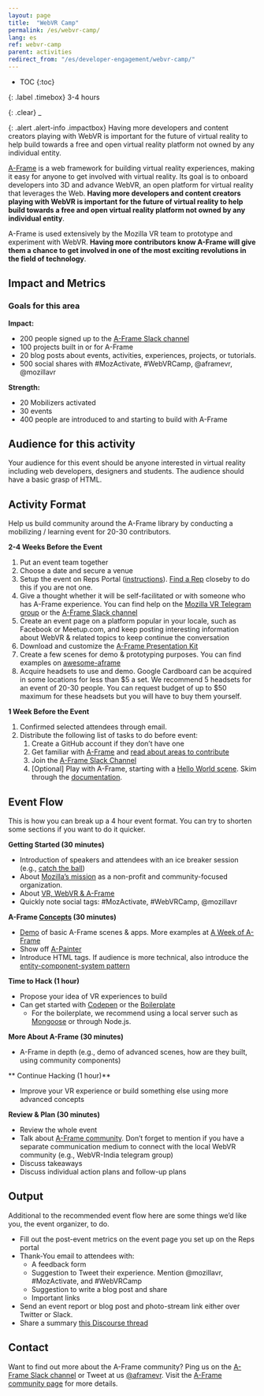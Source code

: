 ```yaml
---
layout: page
title:  "WebVR Camp"
permalink: /es/webvr-camp/
lang: es
ref: webvr-camp
parent: activities
redirect_from: "/es/developer-engagement/webvr-camp/"
---
```


* TOC
{:toc}

{: .label .timebox}
<span class="glyphicon glyphicon-time" aria-hidden="true"></span> 3-4 hours

{: .clear}
_

{: .alert .alert-info .impactbox}
<span class="glyphicon glyphicon-ok-circle" aria-hidden="true"></span>
Having more developers and content creators playing with WebVR is important for the future of virtual reality to help build towards a free and open virtual reality platform not owned by any individual entity.

[A-Frame](https://aframe.io/) is a web framework for building virtual reality experiences, making it easy for anyone to get involved with virtual reality. Its goal is to onboard developers into 3D and advance WebVR, an open platform for virtual reality that leverages the Web. __Having more developers and content creators playing with WebVR is important for the future of virtual reality to help build towards a free and open virtual reality platform not owned by any individual entity__.

A-Frame is used extensively by the Mozilla VR team to prototype and experiment with WebVR. __Having more contributors know A-Frame will give them a chance to get involved in one of the most exciting revolutions in the field of technology__.

## Impact and Metrics

### Goals for this area

__Impact:__

* 200 people signed up to the [A-Frame Slack channel](https://aframe.io/community/#a-frame)
* 100 projects built in or for A-Frame
* 20 blog posts about events, activities, experiences, projects, or tutorials.
* 500 social shares with #MozActivate, #WebVRCamp, @aframevr, @mozillavr

__Strength:__

* 20 Mobilizers activated
* 30 events
* 400 people are introduced to and starting to build with A-Frame

## Audience for this activity

Your audience for this event should be anyone interested in virtual reality including web developers, designers and students. The audience should have a basic grasp of HTML.

## Activity Format

Help us build community around the A-Frame library by conducting a mobilizing / learning event for 20-30 contributors.

**2-4 Weeks Before the Event**

1. Put an event team together
2. Choose a date and secure a venue
3. Setup the event on Reps Portal ([instructions](https://wiki.mozilla.org/ReMo/SOPs/Event_hosting)). [Find a Rep](https://reps.mozilla.org/people/) closeby to do this if you are not one.
4. Give a thought whether it will be self-facilitated or with someone who has A-Frame experience. You can find help on the [Mozilla VR Telegram group](https://telegram.me/MozillaVR) or the [A-Frame Slack channel](https://aframevr-slack.herokuapp.com/)
5. Create an event page on a platform popular in your locale, such as Facebook or Meetup.com, and keep posting interesting information about WebVR & related topics to keep continue the conversation
6. Download and customize the [A-Frame Presentation Kit](https://github.com/aframevr/aframe-presentation-kit)
7. Create a few scenes for demo & prototyping purposes. You can find examples on [awesome-aframe](https://github.com/aframevr/awesome-aframe)
8. Acquire headsets to use and demo. Google Cardboard can be acquired in some locations for less than $5 a set. We recommend 5 headsets for an event of 20-30 people. You can request budget of up to $50 maximum for these headsets but you will have to buy them yourself.

**1 Week Before the Event**

1. Confirmed selected attendees through email.
2. Distribute the following list of tasks to do before event:
    1. Create a GitHub account if they don’t have one
    2. Get familiar with [A-Frame](https://aframe.io/) and [read about areas to contribute](https://github.com/aframevr/aframe/blob/master/CONTRIBUTING.md)
    3. Join the [A-Frame Slack Channel](https://aframevr-slack.herokuapp.com/)
    4. [Optional] Play with A-Frame, starting with a [Hello World scene](https://codepen.io/mozvr/pen/BjygdO). Skim through the [documentation](https://aframe.io/docs/0.3.0/introduction/getting-started.html).

## Event Flow

This is how you can break up a 4 hour event format. You can try to shorten some sections if you want to do it quicker.

**Getting Started (30 minutes)**

* Introduction of speakers and attendees with an ice breaker session (e.g., [catch the ball](http://businessmajors.about.com/od/icebreakers/a/Icebreaker8.htm))
* About [Mozilla’s mission](https://www.mozilla.org/mission/) as a non-profit and community-focused organization.
* About [VR, WebVR & A-Frame](https://gurumukhi.wordpress.com/2016/09/21/a-frame-for-vr-development-on-web/)
* Quickly note social tags: #MozActivate, #WebVRCamp, @mozillavr

**A-Frame [Concepts](https://aframe.io/docs/0.3.0/introduction/) (30 minutes)**

* [Demo](http://aframe.io/examples) of basic A-Frame scenes & apps. More examples at [A Week of A-Frame](https://aframe.io/blog/)
* Show off [A-Painter](https://blog.mozvr.com/a-painter/)
* Introduce HTML tags. If audience is more technical, also introduce the [entity-component-system pattern](https://aframe.io/docs/0.3.0/introduction/#entity-component-system)

**Time to Hack (1 hour)**

* Propose your idea of VR experiences to build
* Can get started with [Codepen](http://codepen.io/mozvr/pen/BjygdO) or the [Boilerplate](https://github.com/aframevr/aframe-boilerplate)
    * For the boilerplate, we recommend using a local server such as [Mongoose](https://www.cesanta.com/products/binary) or through Node.js.

**More About A-Frame (30 minutes)**

* A-Frame in depth (e.g., demo of advanced scenes, how are they built, using community components)

** Continue Hacking (1 hour)**

* Improve your VR experience or build something else using more advanced concepts

**Review & Plan (30 minutes)**

* Review the whole event
* Talk about [A-Frame community](http://aframe.io/community/). Don’t forget to mention if you have a separate communication medium to connect with the local WebVR community (e.g., WebVR-India telegram group)
* Discuss takeaways
* Discuss individual action plans and follow-up plans

## Output

Additional to the recommended event flow here are some things we’d like you, the event organizer, to do.

* Fill out the post-event metrics on the event page you set up on the Reps portal
* Thank-You email to attendees with:
    * A feedback form
    * Suggestion to Tweet their experience. Mention @mozillavr, #MozActivate, and #WebVRCamp
    * Suggestion to write a blog post and share
    * Important links
* Send an event report or blog post and photo-stream link either over Twitter or Slack.
* Share a summary [this Discourse thread](https://discourse.mozilla-community.org/t/activate-mozilla-webvr-camp/11190)

## Contact

Want to find out more about the A-Frame community? Ping us on the [A-Frame Slack channel](https://aframevr-slack.herokuapp.com/) or Tweet at us [@aframevr](https://twitter.com/aframevr). Visit the [A-Frame community page](https://aframe.io/community/) for more details.
